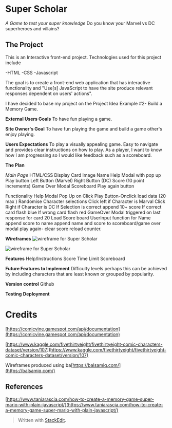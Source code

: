 
# Super Scholar
*A Game to test your super knowledge*
Do you know your Marvel vs DC superheroes and villains?

## The Project

This is an Interactive front-end project.
Technologies used for this project include

-HTML
-CSS
-Javascript

The goal is to create a front-end web application that has interactive functionality and "Use[s] JavaScript to have the site produce relevant responses dependent on users' actions".

I have decided to base my project on the Project Idea Example #2-
Build a Memory Game.

**External Users Goals**
To have fun playing a game.

**Site Owner's Goal**
To have fun playing the game and build a game other's enjoy playing.

**Users Expectations**
To play a visually appealing game. Easy to navigate and provides clear instructions on how to play. As a player, I want to know how I am progressing so I would like feedback such as a scoreboard.

**The Plan**

*Main Page*
HTML/CSS
Display Card 
	Image
	Name
Help Modal with pop up
Play button 
Left Button (Marvel)
Right Button (DC)
Score (10 point increments)
Game Over Modal
	Scoreboard
	Play again button
	
Functionality 
	Help Modal Pop Up on Click
	Play Button-Onclick load data (20 max )
    Randomise Character selections 
	Click left if Character is Marval
	Click Right if Character is DC
	If Selection is correct append 10+ score
	If correct card flash blue
	If wrong card flash red
	GameOver Modal triggered on last  			
	response for card 20
	Load Score board 
	UserInput function for Name
    append score to name
    append name and score to                                                                            scoreboard/game over modal
    play again- clear score reload counter.

**Wireframes**
![wireframe for Super Scholar](https://res.cloudinary.com/blueag8/image/upload/v1570046738/Super%20Scholar/Desktop_Mockup_s93syp.png)

![wireframe for Super Scholar](https://res.cloudinary.com/blueag8/image/upload/v1570046738/Super%20Scholar/Smartphone_Mockup_hqr6jo)

**Features** 
Help/Instructions 
Score
Time Limit
Scoreboard

**Future Features to Implement**
Difficulty levels perhaps this can be achieved by including characters that are least known or grouped by popularity.

**Version control**
Github 

**Testing**
**Deployment**

# Credits
[https://comicvine.gamespot.com/api/documentation](https://comicvine.gamespot.com/api/documentation)

[https://www.kaggle.com/fivethirtyeight/fivethirtyeight-comic-characters-dataset/version/107](https://www.kaggle.com/fivethirtyeight/fivethirtyeight-comic-characters-dataset/version/107)

Wireframes produced using ba[https://balsamiq.com/](https://balsamiq.com/)
## References

[https://www.taniarascia.com/how-to-create-a-memory-game-super-mario-with-plain-javascript/](https://www.taniarascia.com/how-to-create-a-memory-game-super-mario-with-plain-javascript/)


> Written with [StackEdit](https://stackedit.io/).
<!--stackedit_data:
eyJoaXN0b3J5IjpbMTU5MTA5MjY2MCwxMDk5NTI1ODE1LDEzMj
I5NTU4MDgsODg1MTU5NzQyLDczMDk5ODExNl19
-->